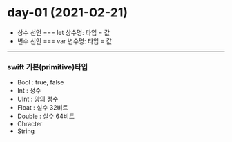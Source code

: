 # day-01 (2021-02-21)
- 상수 선언 === let 상수명: 타입 = 값 
- 변수 선언 === var 변수명: 타입 = 값 
---
### swift 기본(primitive)타입 
 - Bool : true, false
 - Int : 정수
 - UInt : 양의 정수
 - Float : 실수 32비트 
 - Double : 실수 64비트 
 - Chracter
 - String

